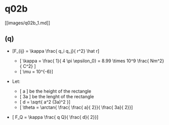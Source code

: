 # q02b

[[images/q02b_1.md]]


## (q)

* \[F_{ij} = \kappa \frac{ q_i q_j}{ r^2} \hat r\]
  * \[ \kappa = \frac{ 1}{ 4 \pi \epsilon_0} = 8.99 \times 10^9 \frac{ Nm^2}{ C^2} \]
  * \[ \mu = 10^{-6}\]

* Let:
  * \[ a \] be the height of the rectangle
  * \[ 3a \] be the lenght of the rectangle
  * \[ d = \sqrt{ a^2 (3a)^2 }\]
  * \[ \theta = \arctan{ \frac{ \frac{ a}{ 2}}{ \frac{ 3a}{ 2}}\]
* \[ F_Q = \kappa \frac{ q Q}{ \frac{ d}{ 2}}\]